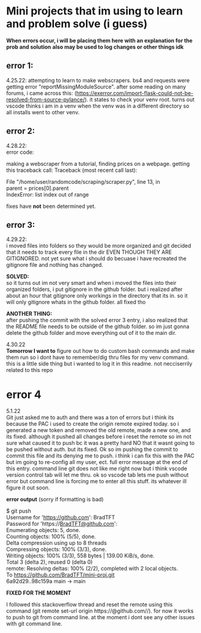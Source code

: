 # Mini projects that im using to learn and problem solve (i guess)

**When errors occur, i will be placing them here with an explanation for the prob and solution**
**also may be used to log changes or other things idk**

## error 1:
4.25.22: attempting to learn to make webscrapers. bs4 and requests were getting error "reportMissingModuleSource". after some reading on many forums, i came across this: (https://exerror.com/import-flask-could-not-be-resolved-from-source-pylance/). it states to check your venv root. turns out vscode thinks i am in a venv when the venv was in a different directory so all installs went to other venv.

## error 2:
4.28.22: <br />
error code:<br />

making a webscraper from a tutorial, finding prices on a webpage. getting this traceback call:
Traceback (most recent call last):

  File "/home/user/randomcode/scraping/scraper.py", line 13, in <module> <br />
    parent = prices[0].parent<br />
IndexError: list index out of range

fixes have **not** been determined yet.


## error 3:
4.29.22:<br />
i moved files into folders so they would be more organized and git decided that it needs to track every file in the dir EVEN THOUGH THEY ARE GITIGNORED. not yet sure what i should do becuase i have recreated the gitignore file and nothing has changed.

**SOLVED:**<br />
so it turns out im not very smart and when i moved the files into their organized folders, i put gitignore in the github folder. but i realized after about an hour that gitignore only workings in the directory that its in. so it will only gitignore whats in the github folder. all fixed tho 

**ANOTHER THING:**<br />
after pushing the commit with the solved error 3 entry, i also realized that the README file needs to be outside of the github folder. so im just gonna delete the github folder and move everything out of it to the main dir.


4.30.22<br />
**Tomorrow I want to** figure out how to do custom bash commands and make them run so i dont have to remember/dig thru files for my venv command. this is a little side thing but i wanted to log it in this readme. not necciserrily related to this repo

# error 4
5.1.22 <br />
Git just asked me to auth and there was a ton of errors but i think its because the PAC i used to create the origin remote expired today. so i generated a new token and removed the old remote, made a new one, and its fixed. although it pushed all changes before i reset the remote so im not sure what caused it to push bc it was a pretty hard NO that it wasnt going to be pushed without auth. but its fixed. Ok so im pushing the commit to commit this file and its denying me to push. i think i can fix this with the PAC but im going to re-config all my user, ect. full error message at the end of this entry. command line git does not like me right now but i think vscode version control tab will let me thru. ok so vscode tab lets me push without error but command line is forcing me to enter all this stuff. its whatever ill figure it out soon.


**error output** (sorry if formatting is bad)

$ git push  <br />
Username for 'https://github.com': BradTFT <br />
Password for 'https://BradTFT@github.com':  <br />
Enumerating objects: 5, done.<br />
Counting objects: 100% (5/5), done.<br />
Delta compression using up to 8 threads<br />
Compressing objects: 100% (3/3), done.<br />
Writing objects: 100% (3/3), 558 bytes | 139.00 KiB/s, done.<br />
Total 3 (delta 2), reused 0 (delta 0)<br />
remote: Resolving deltas: 100% (2/2), completed with 2 local objects.<br />
To https://github.com/BradTFT/mini-proj.git<br />
   6a92d29..98c159a  main -> main <br />


**FIXED FOR THE MOMENT** <br />

I followed this stackoverflow thread and reset the remote using this command (git remote set-url origin https://<token>@github.com/<username>/<repo>). for now it works to push to git from command line. at the moment i dont see any other issues with git command line.


